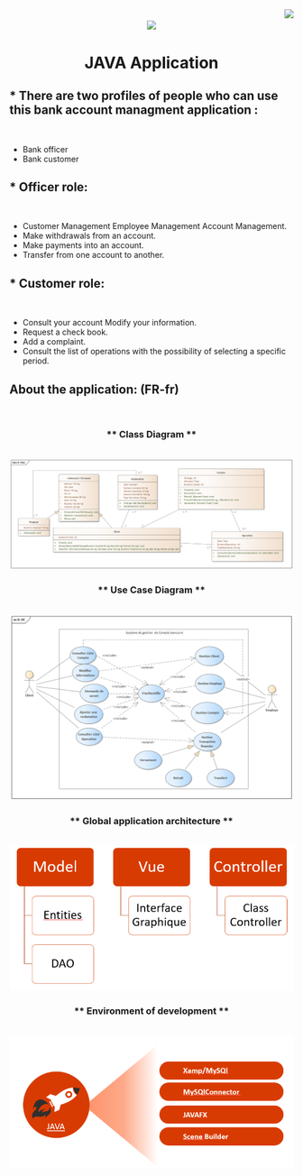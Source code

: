   
<img align="right" src="https://visitor-badge.laobi.icu/badge?page_id=BenHmidaMohammadAli.Bank-Account-Managment">
<h6 align="center">
  <a href="https://git.io/typing-svg">
    <img src="https://readme-typing-svg.herokuapp.com/?lines=Hello,+There!+👋;Development+of+an+;management+software;for+a+bank+;account+managment&center=true&size=30">
  </a>
</h6> 
 
<h1 align="center"> JAVA Application </h1>

<h2> * There are two profiles of people who can use this bank account managment application : </h2></br>

- Bank officer </br>
- Bank customer </br>

<h2> * Officer role: </h2> </br>

- Customer Management Employee Management Account Management.
- Make withdrawals from an account.
- Make payments into an account.
- Transfer from one account to another.

<h2> * Customer role: </h2></br>

- Consult your account Modify your information.
- Request a check book.
- Add a complaint.
- Consult the list of operations with the possibility of selecting a specific period.

<h2> About the application: (FR-fr) </h2></br>

<h3 align="center"> ** Class Diagram ** </h3>  </br>
<img src="./img/D_Class.png">

<h3 align="center"> ** Use Case Diagram ** </h3>  </br>
<img src="./img/D_UC.png">

<h3 align="center"> ** Global application architecture  ** </h3>  </br>
<img src="./img/Arch.PNG">

<h3 align="center"> ** Environment of development ** </h3>  </br>
<img src="./img/Env.PNG">